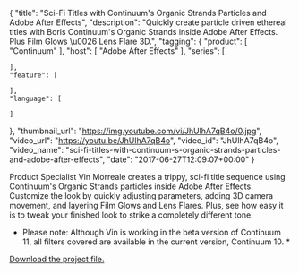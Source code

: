 {
  "title": "Sci-Fi Titles with Continuum's Organic Strands Particles and Adobe After Effects",
  "description": "Quickly create particle driven ethereal titles with Boris Continuum's Organic Strands inside Adobe After Effects. Plus Film Glows \u0026 Lens Flare 3D.",
  "tagging": {
    "product": [
      "Continuum"
    ],
    "host": [
      "Adobe After Effects"
    ],
    "series": [

    ],
    "feature": [

    ],
    "language": [

    ]
  },
  "thumbnail_url": "https://img.youtube.com/vi/JhUlhA7qB4o/0.jpg",
  "video_url": "https://youtu.be/JhUlhA7qB4o",
  "video_id": "JhUlhA7qB4o",
  "video_name": "sci-fi-titles-with-continuum-s-organic-strands-particles-and-adobe-after-effects",
  "date": "2017-06-27T12:09:07+00:00"
}

Product Specialist Vin Morreale creates a trippy, sci-fi title sequence using Continuum's Organic Strands particles inside Adobe After Effects. Customize the look by quickly adjusting parameters, adding 3D camera movement, and layering Film Glows and Lens Flares. Plus, see how easy it is to tweak your finished look to strike a completely different tone.

* Please note: Although Vin is working in the beta version of Continuum 11, all filters covered are available in the current version, Continuum 10. *

[Download the project file.](https://cdn.borisfx.com/borisfx/download_files/Organic%20Strands_Sample%20Project_062717.zip)
